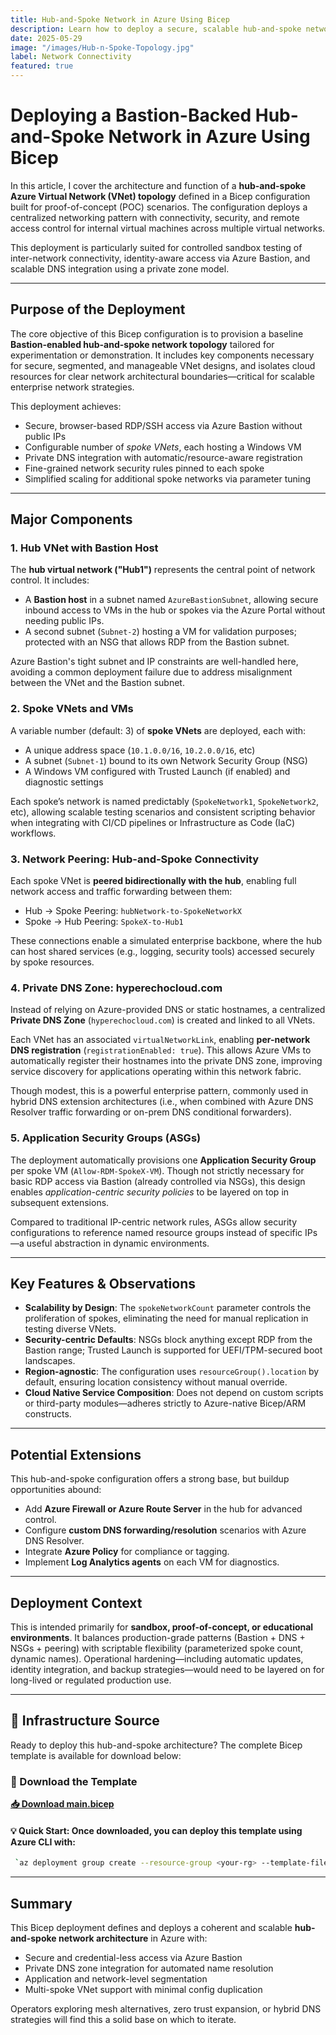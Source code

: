 ```yaml
---
title: Hub-and-Spoke Network in Azure Using Bicep
description: Learn how to deploy a secure, scalable hub-and-spoke network topology in Azure using Bicep with integrated Bastion access, Private DNS, and spoke VM provisioning.
date: 2025-05-29
image: "/images/Hub-n-Spoke-Topology.jpg"
label: Network Connectivity
featured: true
---
```


# Deploying a Bastion-Backed Hub-and-Spoke Network in Azure Using Bicep

In this article, I cover the architecture and function of a **hub-and-spoke Azure Virtual Network (VNet) topology** defined in a Bicep configuration built for proof-of-concept (POC) scenarios. The configuration deploys a centralized networking pattern with connectivity, security, and remote access control for internal virtual machines across multiple virtual networks.

This deployment is particularly suited for controlled sandbox testing of inter-network connectivity, identity-aware access via Azure Bastion, and scalable DNS integration using a private zone model.

---

## Purpose of the Deployment

The core objective of this Bicep configuration is to provision a baseline **Bastion-enabled hub-and-spoke network topology** tailored for experimentation or demonstration. It includes key components necessary for secure, segmented, and manageable VNet designs, and isolates cloud resources for clear network architectural boundaries—critical for scalable enterprise network strategies.

This deployment achieves:

- Secure, browser-based RDP/SSH access via Azure Bastion without public IPs
- Configurable number of _spoke VNets_, each hosting a Windows VM
- Private DNS integration with automatic/resource-aware registration
- Fine-grained network security rules pinned to each spoke
- Simplified scaling for additional spoke networks via parameter tuning

---

## Major Components

### 1\. **Hub VNet with Bastion Host**

The **hub virtual network ("Hub1")** represents the central point of network control. It includes:

- A **Bastion host** in a subnet named `AzureBastionSubnet`, allowing secure inbound access to VMs in the hub or spokes via the Azure Portal without needing public IPs.
- A second subnet (`Subnet-2`) hosting a VM for validation purposes; protected with an NSG that allows RDP from the Bastion subnet.

Azure Bastion's tight subnet and IP constraints are well-handled here, avoiding a common deployment failure due to address misalignment between the VNet and the Bastion subnet.

### 2\. **Spoke VNets and VMs**

A variable number (default: 3) of **spoke VNets** are deployed, each with:

- A unique address space (`10.1.0.0/16`, `10.2.0.0/16`, etc)
- A subnet (`Subnet-1`) bound to its own Network Security Group (NSG)
- A Windows VM configured with Trusted Launch (if enabled) and diagnostic settings

Each spoke’s network is named predictably (`SpokeNetwork1`, `SpokeNetwork2`, etc), allowing scalable testing scenarios and consistent scripting behavior when integrating with CI/CD pipelines or Infrastructure as Code (IaC) workflows.

### 3\. **Network Peering: Hub-and-Spoke Connectivity**

Each spoke VNet is **peered bidirectionally with the hub**, enabling full network access and traffic forwarding between them:

- Hub → Spoke Peering: `hubNetwork-to-SpokeNetworkX`
- Spoke → Hub Peering: `SpokeX-to-Hub1`

These connections enable a simulated enterprise backbone, where the hub can host shared services (e.g., logging, security tools) accessed securely by spoke resources.

### 4\. **Private DNS Zone: hyperechocloud.com**

Instead of relying on Azure-provided DNS or static hostnames, a centralized **Private DNS Zone** (`hyperechocloud.com`) is created and linked to all VNets.

Each VNet has an associated `virtualNetworkLink`, enabling **per-network DNS registration** (`registrationEnabled: true`). This allows Azure VMs to automatically register their hostnames into the private DNS zone, improving service discovery for applications operating within this network fabric.

Though modest, this is a powerful enterprise pattern, commonly used in hybrid DNS extension architectures (i.e., when combined with Azure DNS Resolver traffic forwarding or on-prem DNS conditional forwarders).

### 5\. **Application Security Groups (ASGs)**

The deployment automatically provisions one **Application Security Group** per spoke VM (`Allow-RDM-SpokeX-VM`). Though not strictly necessary for basic RDP access via Bastion (already controlled via NSGs), this design enables _application-centric security policies_ to be layered on top in subsequent extensions.

Compared to traditional IP-centric network rules, ASGs allow security configurations to reference named resource groups instead of specific IPs—a useful abstraction in dynamic environments.

---

## Key Features & Observations

- **Scalability by Design**: The `spokeNetworkCount` parameter controls the proliferation of spokes, eliminating the need for manual replication in testing diverse VNets.
- **Security-centric Defaults**: NSGs block anything except RDP from the Bastion range; Trusted Launch is supported for UEFI/TPM-secured boot landscapes.
- **Region-agnostic**: The configuration uses `resourceGroup().location` by default, ensuring location consistency without manual override.
- **Cloud Native Service Composition**: Does not depend on custom scripts or third-party modules—adheres strictly to Azure-native Bicep/ARM constructs.

---

## Potential Extensions

This hub-and-spoke configuration offers a strong base, but buildup opportunities abound:

- Add **Azure Firewall or Azure Route Server** in the hub for advanced control.
- Configure **custom DNS forwarding/resolution** scenarios with Azure DNS Resolver.
- Integrate **Azure Policy** for compliance or tagging.
- Implement **Log Analytics agents** on each VM for diagnostics.

---

## Deployment Context

This is intended primarily for **sandbox, proof-of-concept, or educational environments**. It balances production-grade patterns (Bastion + DNS + NSGs + peering) with scriptable flexibility (parameterized spoke count, dynamic names). Operational hardening—including automatic updates, identity integration, and backup strategies—would need to be layered on for long-lived or regulated production use.

---

## 📁 Infrastructure Source

Ready to deploy this hub-and-spoke architecture? The complete Bicep template is available for download below:

### 🚀 Download the Template

**[📥 Download main.bicep](/cloudbuilds/HubnSpoke_main.bicep)**

#### **💡 Quick Start:** Once downloaded, you can deploy this template using Azure CLI with:

```bash
 `az deployment group create --resource-group <your-rg> --template-file main.bicep`
```

---

## Summary

This Bicep deployment defines and deploys a coherent and scalable **hub-and-spoke network architecture** in Azure with:

- Secure and credential-less access via Azure Bastion
- Private DNS zone integration for automated name resolution
- Application and network-level segmentation
- Multi-spoke VNet support with minimal config duplication

Operators exploring mesh alternatives, zero trust expansion, or hybrid DNS strategies will find this a solid base on which to iterate.

